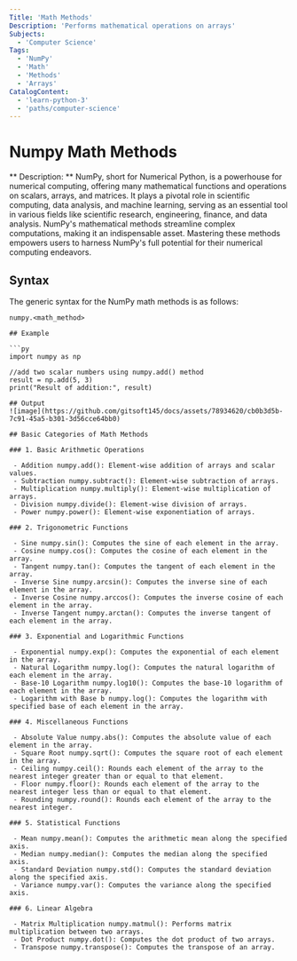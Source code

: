 ```yaml
---
Title: 'Math Methods'
Description: 'Performs mathematical operations on arrays'
Subjects:
  - 'Computer Science'
Tags:
  - 'NumPy'
  - 'Math'
  - 'Methods'
  - 'Arrays'
CatalogContent:
  - 'learn-python-3'
  - 'paths/computer-science'
---
```


# Numpy Math Methods
** Description: **
NumPy, short for Numerical Python, is a powerhouse for numerical computing, offering many mathematical functions and operations on scalars, arrays, and matrices. It plays a pivotal role in scientific computing, data analysis, and machine learning, serving as an essential tool in various fields like scientific research, engineering, finance, and data analysis. NumPy's mathematical methods streamline complex computations, making it an indispensable asset. Mastering these methods empowers users to harness NumPy's full potential for their numerical computing endeavors.

## Syntax

The generic syntax for the NumPy math methods is as follows:
 
 ```pseudo 
 numpy.<math_method>

## Example

```py
import numpy as np

//add two scalar numbers using numpy.add() method
result = np.add(5, 3)
print("Result of addition:", result)

## Output
![image](https://github.com/gitsoft145/docs/assets/78934620/cb0b3d5b-7c91-45a5-b301-3d56cce64bb0)

## Basic Categories of Math Methods

### 1. Basic Arithmetic Operations
  
  - Addition numpy.add(): Element-wise addition of arrays and scalar values.
  - Subtraction numpy.subtract(): Element-wise subtraction of arrays.
  - Multiplication numpy.multiply(): Element-wise multiplication of arrays.
  - Division numpy.divide(): Element-wise division of arrays.
  - Power numpy.power(): Element-wise exponentiation of arrays.

### 2. Trigonometric Functions
  
  - Sine numpy.sin(): Computes the sine of each element in the array.
  - Cosine numpy.cos(): Computes the cosine of each element in the array.
  - Tangent numpy.tan(): Computes the tangent of each element in the array.
  - Inverse Sine numpy.arcsin(): Computes the inverse sine of each element in the array.
  - Inverse Cosine numpy.arccos(): Computes the inverse cosine of each element in the array.
  - Inverse Tangent numpy.arctan(): Computes the inverse tangent of each element in the array.
      
### 3. Exponential and Logarithmic Functions
  
  - Exponential numpy.exp(): Computes the exponential of each element in the array.
  - Natural Logarithm numpy.log(): Computes the natural logarithm of each element in the array.
  - Base-10 Logarithm numpy.log10(): Computes the base-10 logarithm of each element in the array.
  - Logarithm with Base b numpy.log(): Computes the logarithm with specified base of each element in the array.
      
### 4. Miscellaneous Functions
  
  - Absolute Value numpy.abs(): Computes the absolute value of each element in the array.
  - Square Root numpy.sqrt(): Computes the square root of each element in the array.
  - Ceiling numpy.ceil(): Rounds each element of the array to the nearest integer greater than or equal to that element.
  - Floor numpy.floor(): Rounds each element of the array to the nearest integer less than or equal to that element.
  - Rounding numpy.round(): Rounds each element of the array to the nearest integer.

### 5. Statistical Functions
  
  - Mean numpy.mean(): Computes the arithmetic mean along the specified axis.
  - Median numpy.median(): Computes the median along the specified axis.
  - Standard Deviation numpy.std(): Computes the standard deviation along the specified axis.
  - Variance numpy.var(): Computes the variance along the specified axis.
  
### 6. Linear Algebra
  
  - Matrix Multiplication numpy.matmul(): Performs matrix multiplication between two arrays.
  - Dot Product numpy.dot(): Computes the dot product of two arrays.
  - Transpose numpy.transpose(): Computes the transpose of an array.
